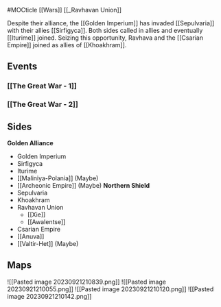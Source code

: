 #MOCticle 
[[Wars]]
[[_Ravhavan Union]]

Despite their alliance, the [[Golden Imperium]] has invaded [[Sepulvaria]] with their allies [[Sirfigyca]]. Both sides called in allies and eventually [[Iturime]] joined. Seizing this opportunity, Ravhava and the [[Csarian Empire]] joined as allies of [[Khoakhram]]. 

## Events
### [[The Great War - 1]]
### [[The Great War - 2]]

## Sides
**Golden Alliance**
- Golden Imperium
- Sirfigyca
- Iturime
- [[Maliniya-Polania]] (Maybe)
- [[Archeonic Empire]] (Maybe)
**Northern Shield**
- Sepulvaria
- Khoakhram
- Ravhavan Union
	- [[Xie]]
	- [[Awalentse]]
- Csarian Empire
- [[Anuva]]
- [[Valtir-Het]] (Maybe)

## Maps
![[Pasted image 20230921210839.png]]
![[Pasted image 20230921210055.png]]
![[Pasted image 20230921210120.png]]
![[Pasted image 20230921210142.png]]